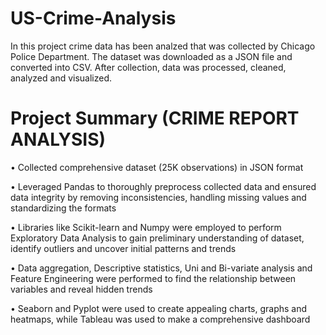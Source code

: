 # US-Crime-Analysis
In this project crime data has been analzed that was collected by Chicago Police Department. The dataset was downloaded as a JSON file and converted into CSV. After collection, data was processed, cleaned, analyzed and visualized. 
# Project Summary (CRIME REPORT ANALYSIS)

• Collected comprehensive dataset (25K observations) in JSON format 

• Leveraged Pandas to thoroughly preprocess collected data and ensured data integrity by removing inconsistencies, handling missing values and standardizing the formats 

• Libraries like Scikit-learn and Numpy were employed to perform Exploratory Data Analysis to gain preliminary understanding of dataset, identify outliers and uncover initial patterns and trends 

• Data aggregation, Descriptive statistics, Uni and Bi-variate analysis and Feature Engineering were performed to find the relationship between variables and reveal hidden trends

• Seaborn and Pyplot were used to create appealing charts, graphs and heatmaps, while Tableau was used to make a comprehensive dashboard
